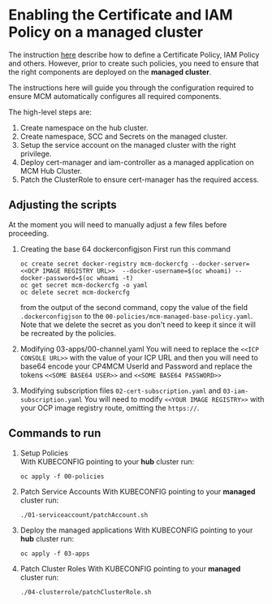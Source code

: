 # Enabling the Certificate and IAM Policy on a managed cluster

The instruction [here](https://www.ibm.com/support/knowledgecenter/SSFC4F_1.1.0/manage_policies/) describe how to define a Certificate Policy, IAM Policy and others.  However, prior to create such policies, you need to ensure that the right components are deployed on the **managed cluster**. 

The instructions here will guide you through the configuration required to ensure MCM automatically configures all required components.  

The high-level steps are:  
  
1. Create namespace on the hub cluster.
2. Create namespace, SCC and Secrets on the managed cluster.  
3. Setup the service account on the managed cluster with the right privilege.  
4. Deploy cert-manager and iam-controller as a managed application on MCM Hub Cluster.  
5. Patch the ClusterRole to ensure cert-manager has the required access.  

## Adjusting the scripts  
  
At the moment you will need to manually adjust a few files before proceeding.

1. Creating the base 64 dockerconfigjson
   First run this command 
   ```
   oc create secret docker-registry mcm-dockercfg --docker-server=<<OCP IMAGE REGISTRY URL>>  --docker-username=$(oc whoami) --docker-password=$(oc whoami -t)
   oc get secret mcm-dockercfg -o yaml
   oc delete secret mcm-dockercfg
   ```
   from the output of the second command, copy the value of the field `.dockerconfigjson` to the `00-policies/mcm-managed-base-policy.yaml`. Note that we delete the secret as you don't need to keep it since it will be recreated by the policies.
  
2.  Modifying 03-apps/00-channel.yaml
    You will need to replace the `<<ICP CONSOLE URL>>` with the value of your ICP URL and then you will need to base64 encode your CP4MCM UserId and Password and replace the tokens `<<SOME BASE64 USER>>` and `<<SOME BASE64 PASSWORD>>`

3. Modifying subscription files `02-cert-subscription.yaml` and `03-iam-subscription.yaml`
    You will need to modify `<<YOUR IMAGE REGISTRY>>` with your OCP image registry route, omitting the `https://`.


## Commands to run

1. Setup Policies  
    With KUBECONFIG pointing to your **hub** cluster run:  
  
    ```
    oc apply -f 00-policies
    ```

2. Patch Service Accounts
    With KUBECONFIG pointing to your **managed** cluster run:  
    
    ```
    ./01-serviceaccount/patchAccount.sh
    ```

3. Deploy the managed applications
    With KUBECONFIG pointing to your **hub** cluster run:  
    
    ```
    oc apply -f 03-apps
    ```

4. Patch Cluster Roles
    With KUBECONFIG pointing to your **managed** cluster run:  
    
    ```
    ./04-clusterrole/patchClusterRole.sh
    ```
